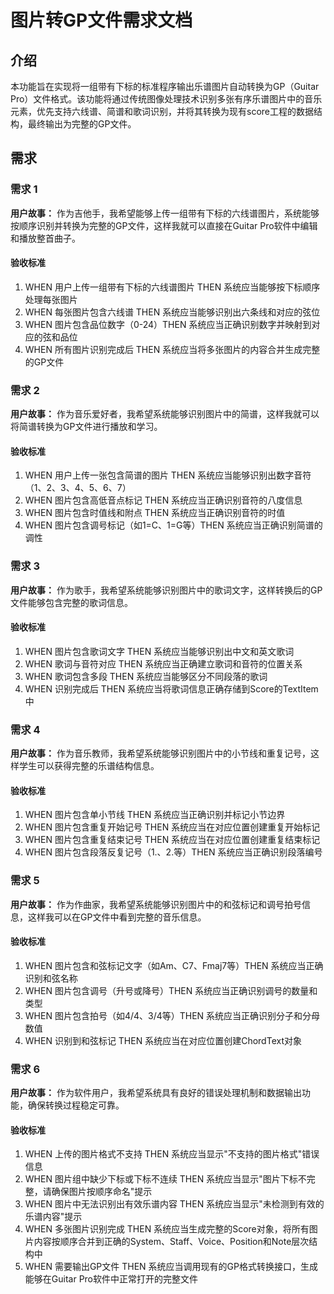 # 图片转GP文件需求文档

## 介绍

本功能旨在实现将一组带有下标的标准程序输出乐谱图片自动转换为GP（Guitar Pro）文件格式。该功能将通过传统图像处理技术识别多张有序乐谱图片中的音乐元素，优先支持六线谱、简谱和歌词识别，并将其转换为现有score工程的数据结构，最终输出为完整的GP文件。

## 需求

### 需求 1

**用户故事：** 作为吉他手，我希望能够上传一组带有下标的六线谱图片，系统能够按顺序识别并转换为完整的GP文件，这样我就可以直接在Guitar Pro软件中编辑和播放整首曲子。

#### 验收标准

1. WHEN 用户上传一组带有下标的六线谱图片 THEN 系统应当能够按下标顺序处理每张图片
2. WHEN 每张图片包含六线谱 THEN 系统应当能够识别出六条线和对应的弦位
3. WHEN 图片包含品位数字（0-24）THEN 系统应当正确识别数字并映射到对应的弦和品位
4. WHEN 所有图片识别完成后 THEN 系统应当将多张图片的内容合并生成完整的GP文件

### 需求 2

**用户故事：** 作为音乐爱好者，我希望系统能够识别图片中的简谱，这样我就可以将简谱转换为GP文件进行播放和学习。

#### 验收标准

1. WHEN 用户上传一张包含简谱的图片 THEN 系统应当能够识别出数字音符（1、2、3、4、5、6、7）
2. WHEN 图片包含高低音点标记 THEN 系统应当正确识别音符的八度信息
3. WHEN 图片包含时值线和附点 THEN 系统应当正确识别音符的时值
4. WHEN 图片包含调号标记（如1=C、1=G等）THEN 系统应当正确识别简谱的调性

### 需求 3

**用户故事：** 作为歌手，我希望系统能够识别图片中的歌词文字，这样转换后的GP文件能够包含完整的歌词信息。

#### 验收标准

1. WHEN 图片包含歌词文字 THEN 系统应当能够识别出中文和英文歌词
2. WHEN 歌词与音符对应 THEN 系统应当正确建立歌词和音符的位置关系
3. WHEN 歌词包含多段 THEN 系统应当能够区分不同段落的歌词
4. WHEN 识别完成后 THEN 系统应当将歌词信息正确存储到Score的TextItem中

### 需求 4

**用户故事：** 作为音乐教师，我希望系统能够识别图片中的小节线和重复记号，这样学生可以获得完整的乐谱结构信息。

#### 验收标准

1. WHEN 图片包含单小节线 THEN 系统应当正确识别并标记小节边界
2. WHEN 图片包含重复开始记号 THEN 系统应当在对应位置创建重复开始标记
3. WHEN 图片包含重复结束记号 THEN 系统应当在对应位置创建重复结束标记
4. WHEN 图片包含段落反复记号（1.、2.等）THEN 系统应当正确识别段落编号

### 需求 5

**用户故事：** 作为作曲家，我希望系统能够识别图片中的和弦标记和调号拍号信息，这样我可以在GP文件中看到完整的音乐信息。

#### 验收标准

1. WHEN 图片包含和弦标记文字（如Am、C7、Fmaj7等）THEN 系统应当正确识别和弦名称
2. WHEN 图片包含调号（升号或降号）THEN 系统应当正确识别调号的数量和类型
3. WHEN 图片包含拍号（如4/4、3/4等）THEN 系统应当正确识别分子和分母数值
4. WHEN 识别到和弦标记 THEN 系统应当在对应位置创建ChordText对象

### 需求 6

**用户故事：** 作为软件用户，我希望系统具有良好的错误处理机制和数据输出功能，确保转换过程稳定可靠。

#### 验收标准

1. WHEN 上传的图片格式不支持 THEN 系统应当显示"不支持的图片格式"错误信息
2. WHEN 图片组中缺少下标或下标不连续 THEN 系统应当显示"图片下标不完整，请确保图片按顺序命名"提示
3. WHEN 图片中无法识别出有效乐谱内容 THEN 系统应当显示"未检测到有效的乐谱内容"提示
4. WHEN 多张图片识别完成 THEN 系统应当生成完整的Score对象，将所有图片内容按顺序合并到正确的System、Staff、Voice、Position和Note层次结构中
5. WHEN 需要输出GP文件 THEN 系统应当调用现有的GP格式转换接口，生成能够在Guitar Pro软件中正常打开的完整文件